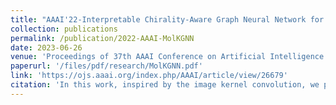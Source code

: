 ```yaml
---
title: "AAAI'22-Interpretable Chirality-Aware Graph Neural Network for Quantitative Structure Activity Relationship Modeling in Drug Discovery"
collection: publications
permalink: /publication/2022-AAAI-MolKGNN
date: 2023-06-26
venue: 'Proceedings of 37th AAAI Conference on Artificial Intelligence'
paperurl: '/files/pdf/research/MolKGNN.pdf'
link: 'https://ojs.aaai.org/index.php/AAAI/article/view/26679'
citation: 'In this work, inspired by the image kernel convolution, we propose a graph convolution method to extract graph representation for molecular classification.'
---
```

